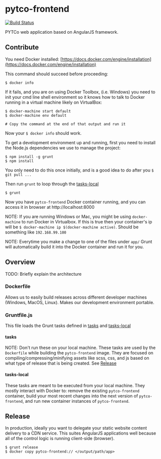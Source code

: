 # pytco-frontend
[![Build Status](https://travis-ci.com/andrew-bodine/pytco-frontend.svg?token=5BWXz1piH3SKhjk2JXW7&branch=master)](https://travis-ci.com/andrew-bodine/pytco-frontend)

PYTCo web application based on AngularJS framework.

## Contribute

You need Docker installed: [https://docs.docker.com/engine/installation](https://docs.docker.com/engine/installation)

This command should succeed before proceeding:
```
$ docker info
```

If it fails, and you are on using Docker Toolbox, (i.e. Windows) you need to init your cmd line shell environment
so it knows how to talk to Docker running in a virtual machine likely on VirtualBox:
```
$ docker-machine start default
$ docker-machine env default

# Copy the command at the end of that output and run it
```

Now your `$ docker info` should work.

To get a development environment up and running, first you need to install the 
Node.js dependencies we use to manage the project:
```
$ npm install -g grunt
$ npm install
```
You only need to do this once initially, and is a good idea to do after you `$ git pull ...`

Then run `grunt` to loop through the [tasks-local](tasks-local)
```
$ grunt
```

Now you have `pytco-frontend` Docker container running, and you can access it
in browser at http://localhost:8000

NOTE: If you are running Windows or Mac, you might be using `docker-machine` to run Docker in Virtualbox. If this is true then your container's ip will be `$ docker-machine ip $(docker-machine active)`. Should be something like `192.168.99.100`

NOTE: Everytime you make a change to one of the files under `app/` Grunt will
automatically build it into the Docker container and run it for you.

## Overview
TODO: Briefly explain the architecture

### Dockerfile
Allows us to easily build releases across different developer machines (Windows, MacOS, Linux).
Makes our development environment portable.

### Gruntfile.js
This file loads the Grunt tasks defined in [tasks](tasks) and [tasks-local](tasks-local)

#### tasks
NOTE: Don't run these on your local machine.
These tasks are used by the `Dockerfile` while building the `pytco-frontend` image.
They are focused on compiling/compressing/minifying assets like scss, css, and js
based on what type of release that is being created. See [Release](Release)

#### tasks-local
These tasks are meant to be executed from your local machine. They mostly interact
with Docker to: remove the existing `pytco-frontend` container, build your most
recent changes into the next version of `pytco-frontend`, and run new
container instances of `pytco-frontend`.

## Release
In production, ideally you want to delegate your static website content delivery to a
CDN service. This suites AngularJS applications well because all of the control logic
is running client-side (browser).
```
$ grunt release
$ docker copy pytco-frontend:// </output/path/app>
```
